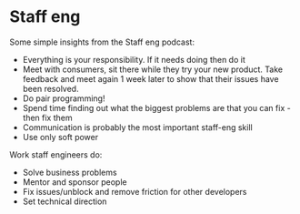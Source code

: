 # Staff eng

Some simple insights from the Staff eng podcast:

* Everything is your responsibility. If it needs doing then do it
* Meet with consumers, sit there while they try your new product. Take feedback and meet again 1 week later to show that their issues have been resolved.
* Do pair programming!
* Spend time finding out what the biggest problems are that you can fix - then fix them
* Communication is probably the most important staff-eng skill
* Use only soft power

Work staff engineers do:

* Solve business problems
* Mentor and sponsor people
* Fix issues/unblock and remove friction for other developers
* Set technical direction

